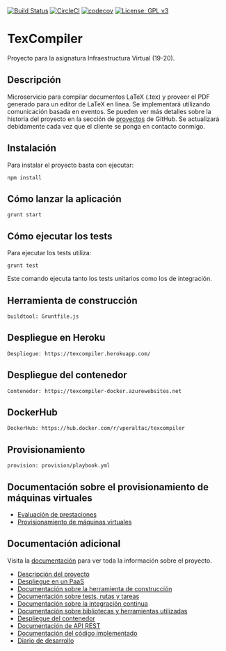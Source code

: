 [![Build Status](https://travis-ci.org/vperaltac/IV-Proyecto.svg?branch=master)](https://travis-ci.org/vperaltac/IV-Proyecto)
[![CircleCI](https://circleci.com/gh/vperaltac/IV-Proyecto.svg?style=svg)](https://circleci.com/gh/vperaltac/IV-Proyecto)
[![codecov](https://codecov.io/gh/vperaltac/IV-Proyecto/branch/master/graph/badge.svg)](https://codecov.io/gh/vperaltac/IV-Proyecto)
[![License: GPL v3](https://img.shields.io/badge/License-GPLv3-blue.svg)](https://www.gnu.org/licenses/gpl-3.0)

# TexCompiler
Proyecto para la asignatura Infraestructura Virtual (19-20).

## Descripción

Microservicio para compilar documentos LaTeX (.tex) y proveer el PDF generado para un editor de LaTeX en línea. Se implementará utilizando comunicación basada en eventos.
Se pueden ver más detalles sobre la historia del proyecto en la sección de [proyectos](https://github.com/vperaltac/IV-Proyecto/projects/1) de GitHub. Se actualizará debidamente cada vez que el cliente se ponga en contacto conmigo.

## Instalación
Para instalar el proyecto basta con ejecutar:
```
npm install
```

## Cómo lanzar la aplicación
```
grunt start
```


## Cómo ejecutar los tests
Para ejecutar los tests utiliza:
```
grunt test
```
Este comando ejecuta tanto los tests unitarios como los de integración.

## Herramienta de construcción
```
buildtool: Gruntfile.js
```

## Despliegue en Heroku

```
Despliegue: https://texcompiler.herokuapp.com/
```

## Despliegue del contenedor
```
Contenedor: https://texcompiler-docker.azurewebsites.net
```

## DockerHub
```
DockerHub: https://hub.docker.com/r/vperaltac/texcompiler
```

## Provisionamiento
```
provision: provision/playbook.yml
```

## Documentación sobre el provisionamiento de máquinas virtuales
* [Evaluación de prestaciones](https://vperaltac.github.io/IV-Proyecto/#/eleccion_so)
* [Provisionamiento de máquinas virtuales](https://vperaltac.github.io/IV-Proyecto/#/provisionamiento)

## Documentación adicional
Visita la [documentación](https://vperaltac.github.io/IV-Proyecto) para ver toda la información sobre el proyecto.

* [Descripción del proyecto](https://vperaltac.github.io/IV-Proyecto/#/descripcion)
* [Despliegue en un PaaS](https://vperaltac.github.io/IV-Proyecto/#/paas)
* [Documentación sobre la herramienta de construcción](https://vperaltac.github.io/IV-Proyecto/#/tools_construccion)
* [Documentación sobre tests, rutas y tareas](https://vperaltac.github.io/IV-Proyecto/#/tests)
* [Documentación sobre la integración continua](https://vperaltac.github.io/IV-Proyecto/#/integracion_continua)
* [Documentación sobre bibliotecas y herramientas utilizadas](https://vperaltac.github.io/IV-Proyecto/#/bibtools)
* [Despliegue del contenedor](https://vperaltac.github.io/IV-Proyecto/#/docker)
* [Documentación de API REST](https://vperaltac.github.io/IV-Proyecto/apidoc/index.html)
* [Documentación del código implementado](https://vperaltac.github.io/IV-Proyecto/docco/texCompiler.html)
* [Diario de desarrollo](https://vperaltac.github.io/IV-Proyecto/#/diario)